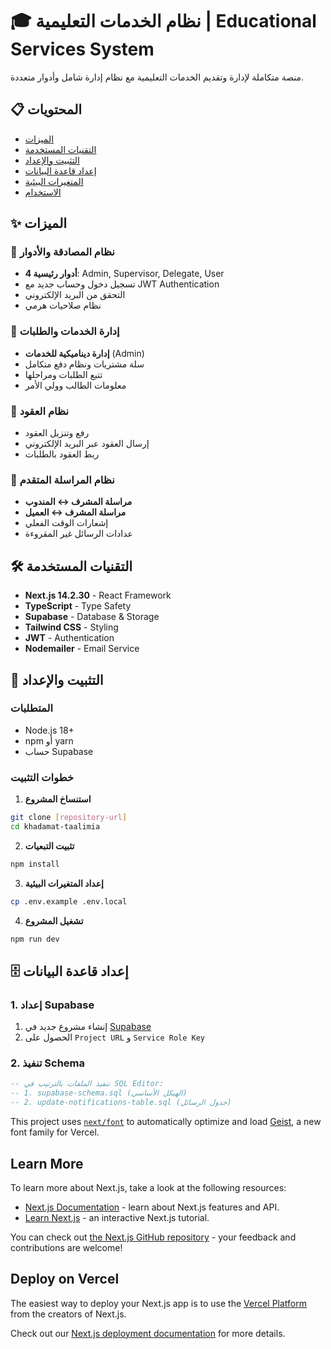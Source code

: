 # 🎓 نظام الخدمات التعليمية | Educational Services System

منصة متكاملة لإدارة وتقديم الخدمات التعليمية مع نظام إدارة شامل وأدوار متعددة.

## 📋 المحتويات

- [الميزات](#الميزات)
- [التقنيات المستخدمة](#التقنيات-المستخدمة)
- [التثبيت والإعداد](#التثبيت-والإعداد)
- [إعداد قاعدة البيانات](#إعداد-قاعدة-البيانات)
- [المتغيرات البيئية](#المتغيرات-البيئية)
- [الاستخدام](#الاستخدام)

## ✨ الميزات

### 🔐 نظام المصادقة والأدوار
- **4 أدوار رئيسية**: Admin, Supervisor, Delegate, User
- تسجيل دخول وحساب جديد مع JWT Authentication
- التحقق من البريد الإلكتروني
- نظام صلاحيات هرمي

### 🛒 إدارة الخدمات والطلبات
- **إدارة ديناميكية للخدمات** (Admin)
- سلة مشتريات ونظام دفع متكامل
- تتبع الطلبات ومراحلها
- معلومات الطالب وولي الأمر

### 📄 نظام العقود
- رفع وتنزيل العقود
- إرسال العقود عبر البريد الإلكتروني
- ربط العقود بالطلبات

### 💬 نظام المراسلة المتقدم
- **مراسلة المشرف ↔ المندوب**
- **مراسلة المشرف ↔ العميل**
- إشعارات الوقت الفعلي
- عدادات الرسائل غير المقروءة

## 🛠 التقنيات المستخدمة

- **Next.js 14.2.30** - React Framework
- **TypeScript** - Type Safety
- **Supabase** - Database & Storage
- **Tailwind CSS** - Styling
- **JWT** - Authentication
- **Nodemailer** - Email Service

## 🚀 التثبيت والإعداد

### المتطلبات
- Node.js 18+
- npm أو yarn
- حساب Supabase

### خطوات التثبيت

1. **استنساخ المشروع**
```bash
git clone [repository-url]
cd khadamat-taalimia
```

2. **تثبيت التبعيات**
```bash
npm install
```

3. **إعداد المتغيرات البيئية**
```bash
cp .env.example .env.local
```

4. **تشغيل المشروع**
```bash
npm run dev
```

## 🗄️ إعداد قاعدة البيانات

### 1. إعداد Supabase
1. إنشاء مشروع جديد في [Supabase](https://supabase.com)
2. الحصول على `Project URL` و `Service Role Key`

### 2. تنفيذ Schema
```sql
-- تنفيذ الملفات بالترتيب في SQL Editor:
-- 1. supabase-schema.sql (الهيكل الأساسي)
-- 2. update-notifications-table.sql (جدول الرسائل)
```

This project uses [`next/font`](https://nextjs.org/docs/app/building-your-application/optimizing/fonts) to automatically optimize and load [Geist](https://vercel.com/font), a new font family for Vercel.

## Learn More

To learn more about Next.js, take a look at the following resources:

- [Next.js Documentation](https://nextjs.org/docs) - learn about Next.js features and API.
- [Learn Next.js](https://nextjs.org/learn) - an interactive Next.js tutorial.

You can check out [the Next.js GitHub repository](https://github.com/vercel/next.js) - your feedback and contributions are welcome!

## Deploy on Vercel

The easiest way to deploy your Next.js app is to use the [Vercel Platform](https://vercel.com/new?utm_medium=default-template&filter=next.js&utm_source=create-next-app&utm_campaign=create-next-app-readme) from the creators of Next.js.

Check out our [Next.js deployment documentation](https://nextjs.org/docs/app/building-your-application/deploying) for more details.
